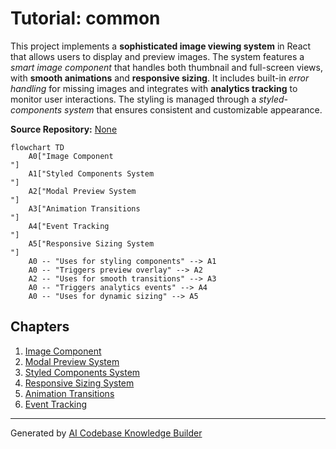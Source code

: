 # Tutorial: common

This project implements a **sophisticated image viewing system** in React that allows users to display and preview images. The system features a *smart image component* that handles both thumbnail and full-screen views, with **smooth animations** and **responsive sizing**. It includes built-in *error handling* for missing images and integrates with **analytics tracking** to monitor user interactions. The styling is managed through a *styled-components system* that ensures consistent and customizable appearance.


**Source Repository:** [None](None)

```mermaid
flowchart TD
    A0["Image Component
"]
    A1["Styled Components System
"]
    A2["Modal Preview System
"]
    A3["Animation Transitions
"]
    A4["Event Tracking
"]
    A5["Responsive Sizing System
"]
    A0 -- "Uses for styling components" --> A1
    A0 -- "Triggers preview overlay" --> A2
    A2 -- "Uses for smooth transitions" --> A3
    A0 -- "Triggers analytics events" --> A4
    A0 -- "Uses for dynamic sizing" --> A5
```

## Chapters

1. [Image Component
](01_image_component_.md)
2. [Modal Preview System
](02_modal_preview_system_.md)
3. [Styled Components System
](03_styled_components_system_.md)
4. [Responsive Sizing System
](04_responsive_sizing_system_.md)
5. [Animation Transitions
](05_animation_transitions_.md)
6. [Event Tracking
](06_event_tracking_.md)


---

Generated by [AI Codebase Knowledge Builder](https://github.com/The-Pocket/Tutorial-Codebase-Knowledge)